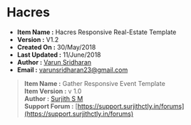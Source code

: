 # Hacres

* **Item Name :** Hacres Responsive Real-Estate Template 
* **Version :** V1.2 
* **Created On :** 30/May/2018 
* **Last Updated :** 11/June/2018 
* **Author :** [Varun Sridharan](http://varunsridharan.in)  
* **Email :** varunsridharan23@gmail.com

> **Item Name :** Gather Responsive Event Template  
> **Item Version :** v 1.0  
> **Author :** [Surjith S M](http://themeforest.net/user/surjithctly)  
> **Support Forum :** [https://support.surjithctly.in/forums](https://support.surjithctly.in/forums)

